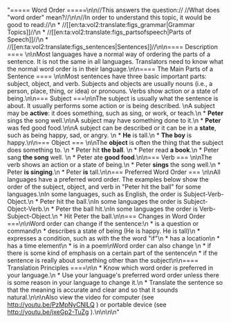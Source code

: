 "===== Word Order =====\n\n//This answers the question:// //What does \"word order\" mean?//\n\n//In order to understand this topic, it would be good to read://\n  * //[[en:ta:vol2:translate:figs_grammar|Grammar Topics]]//\n  * //[[en:ta:vol2:translate:figs_partsofspeech|Parts of Speech]]//\n  * //[[en:ta:vol2:translate:figs_sentences|Sentences]]//\n\n==== Description ==== \n\nMost languages have a normal way of ordering the parts of a sentence. It is not the same in all languages. Translators need to know what the normal word order is in their language.\n\n==== The Main Parts of a Sentence ==== \n\nMost sentences have three basic important parts: subject, object, and verb. Subjects and objects are usually nouns (i.e., a person, place, thing, or idea) or pronouns. Verbs show action or a state of being.\n\n=== Subject ===\n\nThe subject is usually what the sentence is about. It usually performs some action or is being described. \nA subject may be **active**: it does something, such as sing, or work, or teach.\n  * __Peter__ sings the song well.\n\nA subject may have something done to it.\n  * __Peter__ was fed good food.\n\nA subject can be described or it can be in a **state**, such as being happy, sad, or angry. \n  * __He__ is tall.\n  * __The boy__ is happy.\n\n=== Object === \n\nThe **object** is often the thing that the subject does something to. \n  * Peter hit __the ball__. \n  * Peter read __a book__.\n  * Peter sang __the song__ well. \n  * Peter ate __good food__.\n\n=== Verb === \n\nThe verb shows an action or a state of being.\n  * Peter __sings__ the song well.\n  * Peter __is singing__.\n  * Peter __is__ tall.\n\n=== Preferred Word Order === \n\nAll languages have a preferred word order. The examples below show the order of the subject, object, and verb in \"Peter hit the ball\" for some languages.\nIn some languages, such as English, the order is Subject-Verb-Object.\n  * Peter hit the ball.\nIn some languages the order is Subject-Object-Verb.\n  * Peter the ball hit.\nIn some languages the order is Verb-Subject-Object.\n  * Hit Peter the ball.\n\n=== Changes in Word Order ===\n\nWord order can change if the sentence:\n  * is a question or command\n  * describes a state of being (He is happy. He is tall)\n  * expresses a condition, such as with the the word \"if\"\n  * has a location\n  * has a time element\n  * is in a poem\nWord order can also change \n  * if there is some kind of emphasis on a certain part of the sentence\n  * if the sentence is really about something other than the subject\n\n==== Translation Principles ====\n\n  * Know which word order is preferred in your language.\n  * Use your language's preferred word order unless there is some reason in your language to change it.\n  * Translate the sentence so that the meaning is accurate and clear and so that it sounds natural.\n\n\nAlso view the video for computer (see http://youtu.be/PzMpNyCNlLQ ) or portable device (see http://youtu.be/jxeGp2-TuZg ).\n\n\n\n"
